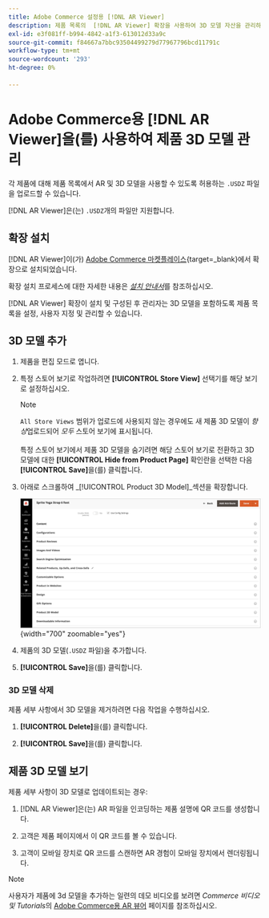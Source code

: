 ```yaml
---
title: Adobe Commerce 설정용 [!DNL AR Viewer]
description: 제품 목록의  [!DNL AR Viewer] 확장을 사용하여 3D 모델 자산을 관리하는 방법에 대해 알아봅니다.
exl-id: e3f081ff-b994-4842-a1f3-613012d33a9c
source-git-commit: f84667a7bbc93504499279d77967796bcd11791c
workflow-type: tm+mt
source-wordcount: '293'
ht-degree: 0%

---
```


# Adobe Commerce용 [!DNL AR Viewer]을(를) 사용하여 제품 3D 모델 관리

각 제품에 대해 제품 목록에서 AR 및 3D 모델을 사용할 수 있도록 허용하는 `.USDZ` 파일을 업로드할 수 있습니다.

[!DNL AR Viewer]은(는) `.USDZ`개의 파일만 지원합니다.

## 확장 설치

[!DNL AR Viewer]이(가) [Adobe Commerce 마켓플레이스](https://commercemarketplace.adobe.com/magento-module-arviewer.html){target=_blank}에서 확장으로 설치되었습니다.

확장 설치 프로세스에 대한 자세한 내용은 [_설치 안내서_](https://experienceleague.adobe.com/docs/commerce-operations/installation-guide/tutorials/extensions.html)를 참조하십시오.

[!DNL AR Viewer] 확장이 설치 및 구성된 후 관리자는 3D 모델을 포함하도록 제품 목록을 설정, 사용자 지정 및 관리할 수 있습니다.

## 3D 모델 추가

1. 제품을 편집 모드로 엽니다.

1. 특정 스토어 보기로 작업하려면 **[!UICONTROL Store View]** 선택기를 해당 보기로 설정하십시오.

   >[!NOTE]
   >
   >`All Store Views` 범위가 업로드에 사용되지 않는 경우에도 새 제품 3D 모델이 _항상_&#x200B;업로드되어 _모두_ 스토어 보기에 표시됩니다. <br/><br/>특정 스토어 보기에서 제품 3D 모델을 숨기려면 해당 스토어 보기로 전환하고 3D 모델에 대한 **[!UICONTROL Hide from Product Page]** 확인란을 선택한 다음 **[!UICONTROL Save]**&#x200B;을(를) 클릭합니다.

1. 아래로 스크롤하여 _[!UICONTROL Product 3D Model]_섹션을 확장합니다.

   ![메뉴 팝업](assets/ar-viewer-product-options.png){width="700" zoomable="yes"}

1. 제품의 3D 모델(`.USDZ` 파일)을 추가합니다.

1. **[!UICONTROL Save]**&#x200B;을(를) 클릭합니다.

### 3D 모델 삭제

제품 세부 사항에서 3D 모델을 제거하려면 다음 작업을 수행하십시오.

1. **[!UICONTROL Delete]**&#x200B;을(를) 클릭합니다.

1. **[!UICONTROL Save]**&#x200B;을(를) 클릭합니다.

## 제품 3D 모델 보기

제품 세부 사항이 3D 모델로 업데이트되는 경우:

1. [!DNL AR Viewer]은(는) AR 파일을 인코딩하는 제품 설명에 QR 코드를 생성합니다.

1. 고객은 제품 페이지에서 이 QR 코드를 볼 수 있습니다.

1. 고객이 모바일 장치로 QR 코드를 스캔하면 AR 경험이 모바일 장치에서 렌더링됩니다.

>[!NOTE]
>
> 사용자가 제품에 3d 모델을 추가하는 일련의 데모 비디오를 보려면 _Commerce 비디오 및 Tutorials_&#x200B;의 [Adobe Commerce용 AR 뷰어](https://experienceleague.adobe.com/docs/commerce-learn/tutorials/catalog/augmented-reality.html) 페이지를 참조하십시오.
